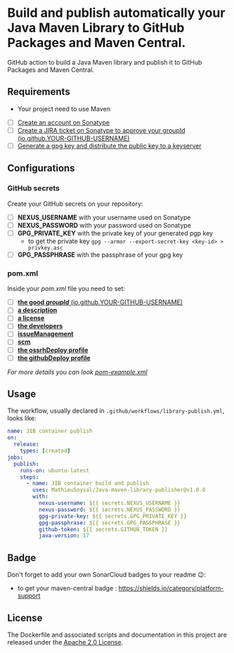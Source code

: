 # Build and publish automatically your Java Maven Library to GitHub Packages and Maven Central.

GitHub action to build a Java Maven library and publish it to GitHub Packages and Maven Central. 

## Requirements

- Your project need to use Maven
- [ ] [Create an account on Sonatype](https://issues.sonatype.org/secure/Signup!default.jspa)
- [ ] [Create a JIRA ticket on Sonatype to approve your groupId (io.github.YOUR-GITHUB-USERNAME)](https://issues.sonatype.org/secure/CreateIssue.jspa?issuetype=21&pid=10134)
- [ ] [Generate a gpg key and distribute the public key to a keyserver](https://central.sonatype.org/publish/requirements/gpg/)

## Configurations

### GitHub secrets 
Create your GitHub secrets on your repository:
- [ ] **NEXUS_USERNAME** with your username used on Sonatype
- [ ] **NEXUS_PASSWORD** with your password used on Sonatype
- [ ] **GPG_PRIVATE_KEY** with the private key of your generated pgp key
  - to get the private key `gpg --armor --export-secret-key <key-id> > privkey.asc` 
- [ ] **GPG_PASSPHRASE** with the passphrase of your gpg key

### pom.xml
Inside your *pom.xml* file you need to set:
- [ ] [**the good *groupId*** (io.github.YOUR-GITHUB-USERNAME)](https://github.com/MathieuSoysal/Java-maven-libray-publisher/blob/605c3ac3f7da571b4d63009a89b0cf22710d1603/pom-example.xml#L6)
- [ ] [**a description**](https://github.com/MathieuSoysal/Java-maven-libray-publisher/blob/605c3ac3f7da571b4d63009a89b0cf22710d1603/pom-example.xml#L16)
- [ ] [**a license**](https://github.com/MathieuSoysal/Java-maven-libray-publisher/blob/605c3ac3f7da571b4d63009a89b0cf22710d1603/pom-example.xml#L68-L75)
- [ ] [**the developers**](https://github.com/MathieuSoysal/Java-maven-libray-publisher/blob/605c3ac3f7da571b4d63009a89b0cf22710d1603/pom-example.xml#L77-L90)
- [ ] [**issueManagement**](https://github.com/MathieuSoysal/Java-maven-libray-publisher/blob/605c3ac3f7da571b4d63009a89b0cf22710d1603/pom-example.xml#L92-L96)
- [ ] [**scm**](https://github.com/MathieuSoysal/Java-maven-libray-publisher/blob/605c3ac3f7da571b4d63009a89b0cf22710d1603/pom-example.xml#L98-L105)
- [ ] [**the ossrhDeploy profile**](https://github.com/MathieuSoysal/Java-maven-libray-publisher/blob/605c3ac3f7da571b4d63009a89b0cf22710d1603/pom-example.xml#L109-L192)
- [ ] [**the githubDeploy profile**](https://github.com/MathieuSoysal/Java-maven-libray-publisher/blob/605c3ac3f7da571b4d63009a89b0cf22710d1603/pom-example.xml#L195-L206)

*For more details you can look [pom-example.xml](https://github.com/MathieuSoysal/Java-maven-libray-publisher/blob/main/pom-example.xml)*



## Usage

The workflow, usually declared in `.github/workflows/library-publish.yml`, looks like:

```YAML
name: JIB container publish
on:
  release:
    types: [created]
jobs:
  publish:
    runs-on: ubuntu-latest
    steps:
      - name: JIB container build and publish
        uses: MathieuSoysal/Java-maven-library-publisher@v1.0.0
        with:
          nexus-username: ${{ secrets.NEXUS_USERNAME }}
          nexus-password: ${{ secrets.NEXUS_PASSWORD }}
          gpg-private-key: ${{ secrets.GPG_PRIVATE_KEY }}
          gpg-passphrase: ${{ secrets.GPG_PASSPHRASE }}
          github-token: ${{ secrets.GITHUB_TOKEN }}
          java-version: 17
```
## Badge
Don't forget to add your own SonarCloud badges to your readme :wink::
- to get your maven-central badge : https://shields.io/category/platform-support

## License
The Dockerfile and associated scripts and documentation in this project are released under the [Apache 2.0 License](https://github.com/MathieuSoysal/Javadoc-publisher.yml/blob/main/LICENSE).